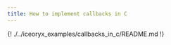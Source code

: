 ```yaml
---
title: How to implement callbacks in C
---
```


{! ./../iceoryx_examples/callbacks_in_c/README.md !}

